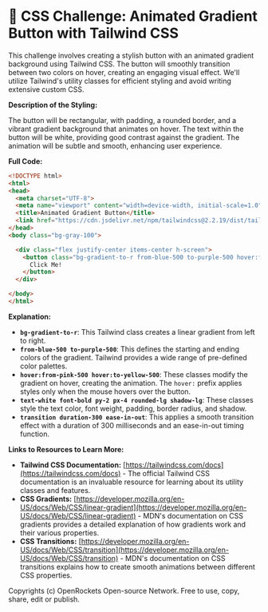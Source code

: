 # 🐞 CSS Challenge:  Animated Gradient Button with Tailwind CSS


This challenge involves creating a stylish button with an animated gradient background using Tailwind CSS. The button will smoothly transition between two colors on hover, creating an engaging visual effect.  We'll utilize Tailwind's utility classes for efficient styling and avoid writing extensive custom CSS.

**Description of the Styling:**

The button will be rectangular, with padding, a rounded border, and a vibrant gradient background that animates on hover.  The text within the button will be white, providing good contrast against the gradient. The animation will be subtle and smooth, enhancing user experience.


**Full Code:**

```html
<!DOCTYPE html>
<html>
<head>
  <meta charset="UTF-8">
  <meta name="viewport" content="width=device-width, initial-scale=1.0">
  <title>Animated Gradient Button</title>
  <link href="https://cdn.jsdelivr.net/npm/tailwindcss@2.2.19/dist/tailwind.min.css" rel="stylesheet">
</head>
<body class="bg-gray-100">

  <div class="flex justify-center items-center h-screen">
    <button class="bg-gradient-to-r from-blue-500 to-purple-500 hover:from-pink-500 hover:to-yellow-500 text-white font-bold py-2 px-4 rounded-lg shadow-lg transition duration-300 ease-in-out">
      Click Me!
    </button>
  </div>

</body>
</html>
```

**Explanation:**

* **`bg-gradient-to-r`**: This Tailwind class creates a linear gradient from left to right.
* **`from-blue-500 to-purple-500`**: This defines the starting and ending colors of the gradient.  Tailwind provides a wide range of pre-defined color palettes.
* **`hover:from-pink-500 hover:to-yellow-500`**:  These classes modify the gradient on hover, creating the animation.  The `hover:` prefix applies styles only when the mouse hovers over the button.
* **`text-white font-bold py-2 px-4 rounded-lg shadow-lg`**: These classes style the text color, font weight, padding, border radius, and shadow.
* **`transition duration-300 ease-in-out`**: This applies a smooth transition effect with a duration of 300 milliseconds and an ease-in-out timing function.


**Links to Resources to Learn More:**

* **Tailwind CSS Documentation:** [https://tailwindcss.com/docs](https://tailwindcss.com/docs) -  The official Tailwind CSS documentation is an invaluable resource for learning about its utility classes and features.
* **CSS Gradients:** [https://developer.mozilla.org/en-US/docs/Web/CSS/linear-gradient](https://developer.mozilla.org/en-US/docs/Web/CSS/linear-gradient) -  MDN's documentation on CSS gradients provides a detailed explanation of how gradients work and their various properties.
* **CSS Transitions:** [https://developer.mozilla.org/en-US/docs/Web/CSS/transition](https://developer.mozilla.org/en-US/docs/Web/CSS/transition) - MDN's documentation on CSS transitions explains how to create smooth animations between different CSS properties.


Copyrights (c) OpenRockets Open-source Network. Free to use, copy, share, edit or publish.

